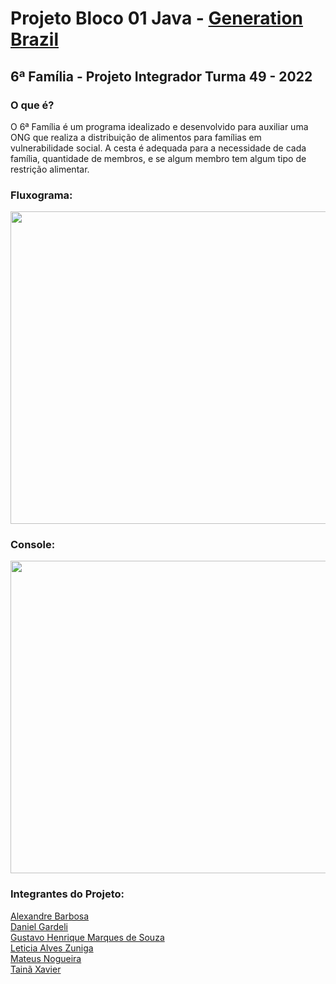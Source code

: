 # Projeto Bloco 01 Java - [Generation Brazil](https://brazil.generation.org/)

## 6ª Família - Projeto Integrador Turma 49 - 2022

### O que é?

O 6ª Família é um programa idealizado e desenvolvido para auxiliar uma ONG que realiza a distribuição de alimentos para famílias em vulnerabilidade social. A cesta é adequada para a necessidade de cada família, quantidade de membros, e se algum membro tem algum tipo de restrição alimentar. 

### Fluxograma:
<img src="Screeshot_fluxograma.jpg" width="900" height="500"/>

### Console:
<img src="Screeshot_console.jpg" width="900" height="500"/>


### Integrantes do Projeto:

[Alexandre Barbosa](https://github.com/alebs10)<br>
[Daniel Gardeli](https://github.com/gardeli96)<br>
[Gustavo Henrique Marques de Souza](https://github.com/guhms1998)<br>
[Leticia Alves Zuniga](https://github.com/LeZuniga)<br>
[Mateus Nogueira](https://github.com/nogran)<br>
[Tainã Xavier](https://github.com/taaixsp)<br>
